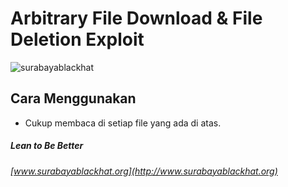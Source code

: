 # Arbitrary File Download & File Deletion Exploit

![surabayablackhat](http://www.surabayablackhat.org/forum/images/logo.png)

## Cara Menggunakan

* Cukup membaca di setiap file yang ada di atas.

##### Lean to Be Better

###### [www.surabayablackhat.org](http://www.surabayablackhat.org)
